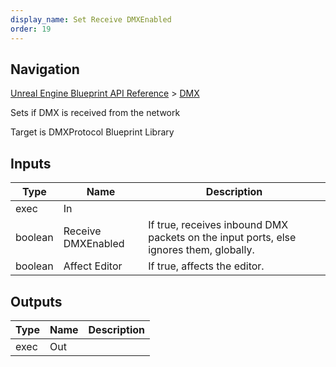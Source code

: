 ```yaml
---
display_name: Set Receive DMXEnabled
order: 19
---
```

## Navigation

[Unreal Engine Blueprint API Reference](https://dev.epicgames.com/documentation/en-us/unreal-engine/BlueprintAPI) > [DMX](https://dev.epicgames.com/documentation/en-us/unreal-engine/BlueprintAPI/DMX)

Sets if DMX is received from the network

Target is DMXProtocol Blueprint Library

## Inputs

| Type | Name | Description |
| --- | --- | --- |
| exec | In |  |
| boolean | Receive DMXEnabled | If true, receives inbound DMX packets on the input ports, else ignores them, globally. |
| boolean | Affect Editor | If true, affects the editor. |

## Outputs

| Type | Name | Description |
| --- | --- | --- |
| exec | Out |  |

